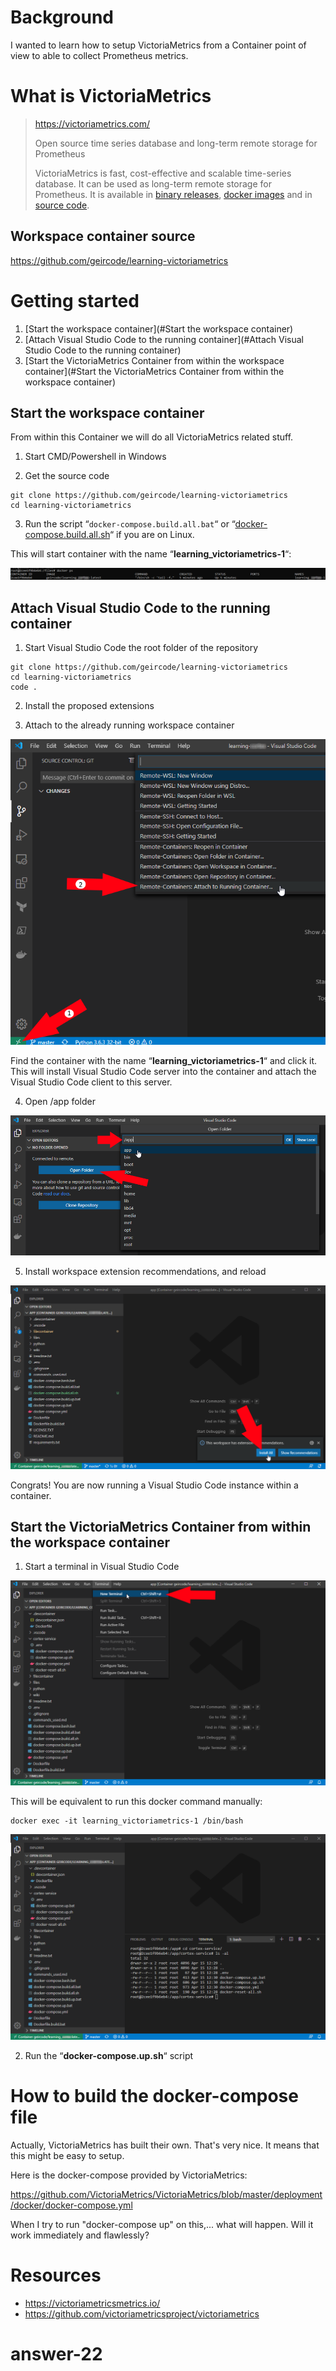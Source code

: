  

# Background

I wanted to learn how to setup VictoriaMetrics from a Container point of view to able to collect Prometheus metrics.



# What is VictoriaMetrics

> https://victoriametrics.com/
>
> Open source time series database and long-term remote storage for Prometheus
>
> VictoriaMetrics is fast, cost-effective and scalable time-series  database. It can be used as long-term remote storage for Prometheus. It is available in [binary releases](https://github.com/VictoriaMetrics/VictoriaMetrics/releases), [docker images](https://hub.docker.com/r/victoriametrics/victoria-metrics/) and in [source code](https://github.com/VictoriaMetrics/VictoriaMetrics). 



## Workspace container source

https://github.com/geircode/learning-victoriametrics 



# Getting started

1. [Start the workspace container](#Start the workspace container)
2. [Attach Visual Studio Code to the running container](#Attach Visual Studio Code to the running container)
3. [Start the VictoriaMetrics Container from within the workspace container](#Start the VictoriaMetrics Container from within the workspace container)



## Start the workspace container

From within this Container we will do all VictoriaMetrics related stuff.

1. Start CMD/Powershell in Windows

2. Get the source code

```
git clone https://github.com/geircode/learning-victoriametrics 
cd learning-victoriametrics
```

3. Run the script “`docker-compose.build.all.bat`“ or “[docker-compose.build.all.sh](http://docker-compose.build.all.sh)“ if you are on Linux.

This will start container with the name “**learning_victoriametrics-1**“:

![geircode > 2020-04-15: Learning VictoriaMetrics in Container > image-20200415-121132.png](wiki/images/image-20200415-121132.png)



## Attach Visual Studio Code to the running container

1. Start Visual Studio Code the root folder of the repository

```
git clone https://github.com/geircode/learning-victoriametrics 
cd learning-victoriametrics 
code .
```

2. Install the proposed extensions

3. Attach to the already running workspace container

![geircode > 2020-04-15: Learning VictoriaMetrics in Container > image-20200415-121914.png](wiki/images/image-20200415-121914.png)

Find the container with the name “**learning_victoriametrics-1**“ and click it. This will install Visual Studio Code server into the  container and attach the Visual Studio Code client to this server.

4. Open /app folder

![geircode > 2020-04-15: Learning VictoriaMetrics in Container > image-20200415-122226.png](wiki/images/image-20200415-122226.png)

5. Install workspace extension recommendations, and reload

![geircode > 2020-04-15: Learning VictoriaMetrics in Container > image-20200415-122416.png](wiki/images/image-20200415-122416.png)

Congrats! You are now running a Visual Studio Code instance within a container.

## Start the VictoriaMetrics Container from within the workspace container

1. Start a terminal in Visual Studio Code

![geircode > 2020-04-15: Learning VictoriaMetrics in Container > image-20200415-123710.png](wiki/images/image-20200415-123710.png)

This will be equivalent to run this docker command manually:

```
docker exec -it learning_victoriametrics-1 /bin/bash
```

![geircode > 2020-04-15: Learning VictoriaMetrics in Container > image-20200415-123958.png](wiki/images/image-20200415-123958.png)

2. Run the “**docker-compose.up.sh**“ script



####

# How to build the **docker-compose** file

Actually, VictoriaMetrics has built their own. That's very nice. It means that this might be easy to setup.

Here is the docker-compose provided by VictoriaMetrics:

https://github.com/VictoriaMetrics/VictoriaMetrics/blob/master/deployment/docker/docker-compose.yml

When I try to run "docker-compose up" on this,... what will happen. Will it work immediately and flawlessly?



####

# Resources

- https://victoriametricsmetrics.io/
- https://github.com/victoriametricsproject/victoriametrics

# answer-22
